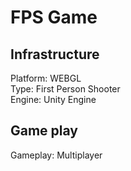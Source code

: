 <h1>FPS Game</h1>

<h2>Infrastructure</h2>
Platform: WEBGL<br>
Type: First Person Shooter<br>
Engine: Unity Engine<br>

<h2>Game play</h2>
Gameplay: Multiplayer
